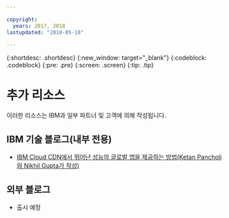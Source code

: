 ```yaml
---

copyright:
  years: 2017, 2018
lastupdated: "2018-05-18"

---
```


{:shortdesc: .shortdesc}
{:new_window: target="_blank"}
{:codeblock: .codeblock}
{:pre: .pre}
{:screen: .screen}
{:tip: .tip}

# 추가 리소스

이러한 리소스는 IBM과 일부 파트너 및 고객에 의해 작성됩니다.

## IBM 기술 블로그(내부 전용)

 * [IBM Cloud CDN에서 뛰어난 성능의 글로벌 앱을 제공하는 방법(Ketan Pancholi와 Nikhil Gupta가 작성)](https://www.ibm.com/w3-techblog/use-cases/2018/05/content-delivery-service/)


## 외부 블로그

* 출시 예정
